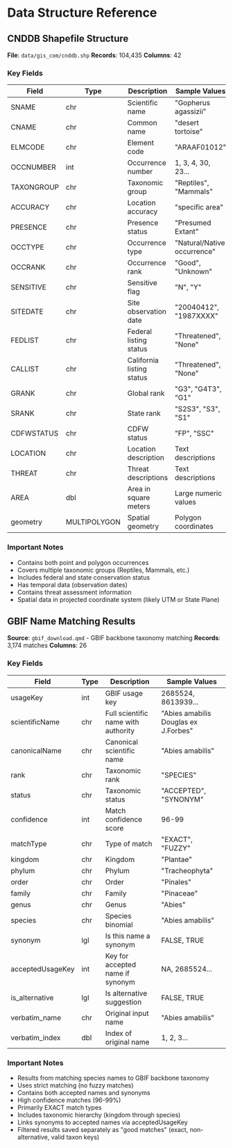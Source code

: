# Data Structure Reference

## CNDDB Shapefile Structure

**File**: `data/gis_com/cnddb.shp`
**Records**: 104,435
**Columns**: 42

### Key Fields

| Field | Type | Description | Sample Values |
|-------|------|-------------|---------------|
| SNAME | chr | Scientific name | "Gopherus agassizii" |
| CNAME | chr | Common name | "desert tortoise" |
| ELMCODE | chr | Element code | "ARAAF01012" |
| OCCNUMBER | int | Occurrence number | 1, 3, 4, 30, 23... |
| TAXONGROUP | chr | Taxonomic group | "Reptiles", "Mammals" |
| ACCURACY | chr | Location accuracy | "specific area" |
| PRESENCE | chr | Presence status | "Presumed Extant" |
| OCCTYPE | chr | Occurrence type | "Natural/Native occurrence" |
| OCCRANK | chr | Occurrence rank | "Good", "Unknown" |
| SENSITIVE | chr | Sensitive flag | "N", "Y" |
| SITEDATE | chr | Site observation date | "20040412", "1987XXXX" |
| FEDLIST | chr | Federal listing status | "Threatened", "None" |
| CALLIST | chr | California listing status | "Threatened", "None" |
| GRANK | chr | Global rank | "G3", "G4T3", "G1" |
| SRANK | chr | State rank | "S2S3", "S3", "S1" |
| CDFWSTATUS | chr | CDFW status | "FP", "SSC" |
| LOCATION | chr | Location description | Text descriptions |
| THREAT | chr | Threat descriptions | Text descriptions |
| AREA | dbl | Area in square meters | Large numeric values |
| geometry | MULTIPOLYGON | Spatial geometry | Polygon coordinates |

### Important Notes
- Contains both point and polygon occurrences
- Covers multiple taxonomic groups (Reptiles, Mammals, etc.)
- Includes federal and state conservation status
- Has temporal data (observation dates)
- Contains threat assessment information
- Spatial data in projected coordinate system (likely UTM or State Plane)

## GBIF Name Matching Results

**Source**: `gbif_download.qmd` - GBIF backbone taxonomy matching
**Records**: 3,174 matches
**Columns**: 26

### Key Fields

| Field | Type | Description | Sample Values |
|-------|------|-------------|---------------|
| usageKey | int | GBIF usage key | 2685524, 8613939... |
| scientificName | chr | Full scientific name with authority | "Abies amabilis Douglas ex J.Forbes" |
| canonicalName | chr | Canonical scientific name | "Abies amabilis" |
| rank | chr | Taxonomic rank | "SPECIES" |
| status | chr | Taxonomic status | "ACCEPTED", "SYNONYM" |
| confidence | int | Match confidence score | 96-99 |
| matchType | chr | Type of match | "EXACT", "FUZZY" |
| kingdom | chr | Kingdom | "Plantae" |
| phylum | chr | Phylum | "Tracheophyta" |
| order | chr | Order | "Pinales" |
| family | chr | Family | "Pinaceae" |
| genus | chr | Genus | "Abies" |
| species | chr | Species binomial | "Abies amabilis" |
| synonym | lgl | Is this name a synonym | FALSE, TRUE |
| acceptedUsageKey | int | Key for accepted name if synonym | NA, 2685524... |
| is_alternative | lgl | Is alternative suggestion | FALSE, TRUE |
| verbatim_name | chr | Original input name | "Abies amabilis" |
| verbatim_index | dbl | Index of original name | 1, 2, 3... |

### Important Notes
- Results from matching species names to GBIF backbone taxonomy
- Uses strict matching (no fuzzy matches)
- Contains both accepted names and synonyms
- High confidence matches (96-99%)
- Primarily EXACT match types
- Includes taxonomic hierarchy (kingdom through species)
- Links synonyms to accepted names via acceptedUsageKey
- Filtered results saved separately as "good matches" (exact, non-alternative, valid taxon keys)